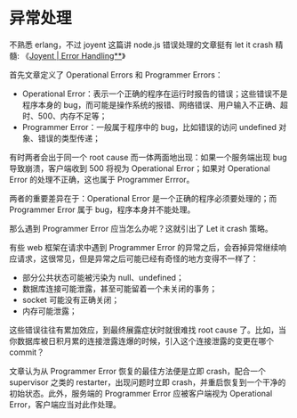 # 异常处理

不熟悉 erlang，不过 joyent 这篇讲 node.js 错误处理的文章挺有 let it crash 精髓: 《[Joyent | Error Handling\*\*](https://www.joyent.com/node-js/production/design/errors)》

首先文章定义了 Operational Errors 和 Programmer Errors：

- Operational Error：表示一个正确的程序在运行时报告的错误；这些错误不是程序本身的 bug，而可能是操作系统的报错、网络错误、用户输入不正确、超时、500、内存不足等；
- Programmer Error：一般属于程序中的 bug，比如错误的访问 undefined 对象、错误的类型传递；

有时两者会出于同一个 root cause 而一体两面地出现：如果一个服务端出现 bug 导致崩溃，客户端收到 500 将视为 Operational Error；如果对 Operational Error 的处理不正确，这也属于 Programmer Errror。

两者的重要差异在于：Operational Error 是一个正确的程序必须要处理的；而 Programmer Error 属于 bug，程序本身并不能处理。

那么遇到 Programmer Error 应当怎么办呢？这就引出了 Let it crash 策略。

有些 web 框架在请求中遇到 Programmer Error 的异常之后，会吞掉异常继续响应请求，这很常见，但是异常之后可能已经有奇怪的地方变得不一样了：

- 部分公共状态可能被污染为 null、undefined；
- 数据库连接可能泄露，甚至可能留着一个未关闭的事务；
- socket 可能没有正确关闭；
- 内存可能泄露；

这些错误往往有累加效应，到最终展露症状时就很难找 root cause 了。比如，当你数据库被日积月累的连接泄露连爆的时候，引入这个连接泄露的变更在哪个 commit？

文章认为从 Programmer Error 恢复的最佳方法便是立即 crash，配合一个 supervisor 之类的 restarter，出现问题时立即 crash，并重启恢复到一个干净的初始状态。此外，服务端的 Programmer Error 应被客户端视为 Operational Error，客户端应当对此作处理。
